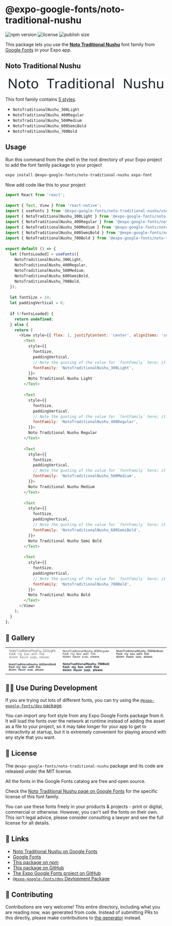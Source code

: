 # @expo-google-fonts/noto-traditional-nushu

![npm version](https://flat.badgen.net/npm/v/@expo-google-fonts/noto-traditional-nushu)
![license](https://flat.badgen.net/github/license/expo/google-fonts)
![publish size](https://flat.badgen.net/packagephobia/install/@expo-google-fonts/noto-traditional-nushu)

This package lets you use the [**Noto Traditional Nushu**](https://fonts.google.com/specimen/Noto+Traditional+Nushu) font family from [Google Fonts](https://fonts.google.com/) in your Expo app.

## Noto Traditional Nushu

![Noto Traditional Nushu](./font-family.png)

This font family contains [5 styles](#-gallery).

- `NotoTraditionalNushu_300Light`
- `NotoTraditionalNushu_400Regular`
- `NotoTraditionalNushu_500Medium`
- `NotoTraditionalNushu_600SemiBold`
- `NotoTraditionalNushu_700Bold`

## Usage

Run this command from the shell in the root directory of your Expo project to add the font family package to your project
```sh
expo install @expo-google-fonts/noto-traditional-nushu expo-font
```

Now add code like this to your project
```js
import React from 'react';

import { Text, View } from 'react-native';
import { useFonts } from '@expo-google-fonts/noto-traditional-nushu/useFonts';
import { NotoTraditionalNushu_300Light } from '@expo-google-fonts/noto-traditional-nushu/300Light';
import { NotoTraditionalNushu_400Regular } from '@expo-google-fonts/noto-traditional-nushu/400Regular';
import { NotoTraditionalNushu_500Medium } from '@expo-google-fonts/noto-traditional-nushu/500Medium';
import { NotoTraditionalNushu_600SemiBold } from '@expo-google-fonts/noto-traditional-nushu/600SemiBold';
import { NotoTraditionalNushu_700Bold } from '@expo-google-fonts/noto-traditional-nushu/700Bold';

export default () => {
  let [fontsLoaded] = useFonts({
    NotoTraditionalNushu_300Light,
    NotoTraditionalNushu_400Regular,
    NotoTraditionalNushu_500Medium,
    NotoTraditionalNushu_600SemiBold,
    NotoTraditionalNushu_700Bold,
  });

  let fontSize = 24;
  let paddingVertical = 6;

  if (!fontsLoaded) {
    return undefined;
  } else {
    return (
      <View style={{ flex: 1, justifyContent: 'center', alignItems: 'center' }}>
        <Text
          style={{
            fontSize,
            paddingVertical,
            // Note the quoting of the value for `fontFamily` here; it expects a string!
            fontFamily: 'NotoTraditionalNushu_300Light',
          }}>
          Noto Traditional Nushu Light
        </Text>

        <Text
          style={{
            fontSize,
            paddingVertical,
            // Note the quoting of the value for `fontFamily` here; it expects a string!
            fontFamily: 'NotoTraditionalNushu_400Regular',
          }}>
          Noto Traditional Nushu Regular
        </Text>

        <Text
          style={{
            fontSize,
            paddingVertical,
            // Note the quoting of the value for `fontFamily` here; it expects a string!
            fontFamily: 'NotoTraditionalNushu_500Medium',
          }}>
          Noto Traditional Nushu Medium
        </Text>

        <Text
          style={{
            fontSize,
            paddingVertical,
            // Note the quoting of the value for `fontFamily` here; it expects a string!
            fontFamily: 'NotoTraditionalNushu_600SemiBold',
          }}>
          Noto Traditional Nushu Semi Bold
        </Text>

        <Text
          style={{
            fontSize,
            paddingVertical,
            // Note the quoting of the value for `fontFamily` here; it expects a string!
            fontFamily: 'NotoTraditionalNushu_700Bold',
          }}>
          Noto Traditional Nushu Bold
        </Text>
      </View>
    );
  }
};

```

## 🔡 Gallery


||||
|-|-|-|
|![NotoTraditionalNushu_300Light](.//300Light/NotoTraditionalNushu_300Light.ttf.png)|![NotoTraditionalNushu_400Regular](.//400Regular/NotoTraditionalNushu_400Regular.ttf.png)|![NotoTraditionalNushu_500Medium](.//500Medium/NotoTraditionalNushu_500Medium.ttf.png)||
|![NotoTraditionalNushu_600SemiBold](.//600SemiBold/NotoTraditionalNushu_600SemiBold.ttf.png)|![NotoTraditionalNushu_700Bold](.//700Bold/NotoTraditionalNushu_700Bold.ttf.png)|||


## 👩‍💻 Use During Development

If you are trying out lots of different fonts, you can try using the [`@expo-google-fonts/dev` package](https://github.com/freeboub/google-fonts/tree/master/font-packages/dev#readme).

You can import *any* font style from any Expo Google Fonts package from it. It will load the fonts
over the network at runtime instead of adding the asset as a file to your project, so it may take longer
for your app to get to interactivity at startup, but it is extremely convenient
for playing around with any style that you want.

## 📖 License

The `@expo-google-fonts/noto-traditional-nushu` package and its code are released under the MIT license.

All the fonts in the Google Fonts catalog are free and open source.

Check the [Noto Traditional Nushu page on Google Fonts](https://fonts.google.com/specimen/Noto+Traditional+Nushu) for the specific license of this font family.

You can use these fonts freely in your products & projects - print or digital, commercial or otherwise. However, you can't sell the fonts on their own. This isn't legal advice, please consider consulting a lawyer and see the full license for all details.

## 🔗 Links

- [Noto Traditional Nushu on Google Fonts](https://fonts.google.com/specimen/Noto+Traditional+Nushu)
- [Google Fonts](https://fonts.google.com/)
- [This package on npm](https://www.npmjs.com/package/@expo-google-fonts/noto-traditional-nushu)
- [This package on GitHub](https://github.com/freeboub/google-fonts/tree/master/font-packages/noto-traditional-nushu)
- [The Expo Google Fonts project on GitHub](https://github.com/freeboub/google-fonts)
- [`@expo-google-fonts/dev` Devlopment Package](https://github.com/freeboub/google-fonts/tree/master/font-packages/dev)

## 🤝 Contributing

Contributions are very welcome! This entire directory, including what you are reading now, was generated from code. Instead of submitting PRs to this directly, please make contributions to [the generator](https://github.com/freeboub/google-fonts/tree/master/packages/generator) instead.
